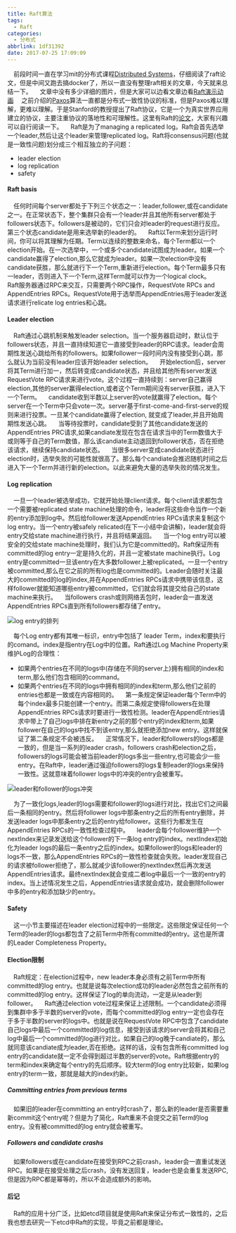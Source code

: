 ```yaml
---
title: Raft算法
tags:
  - Raft
categories:
  - 分布式
abbrlink: 1df31392
date: 2017-07-25 17:09:09
---
```


 前段时间一直在学习mit的分布式课程[Distributed Systems](http://nil.csail.mit.edu/6.824/2015/index.html)，仔细阅读了raft论文，但是中间又跑去搞docker了，所以一直没有整理raft相关的文章，今天就来总结一下。
&emsp;文章中没有多少详细的图片，但是大家可以边看文章边看[Raft演示动画](http://thesecretlivesofdata.com/raft/)
 之前介绍的[Paxos](http://remcarpediem.com/2017/04/16/%E5%88%86%E5%B8%83%E5%BC%8F%E4%B8%80%E8%87%B4%E6%80%A7%E7%AE%97%E6%B3%95Paxos/)算法一直都是分布式一致性协议的标准，但是Paxos难以理解，更难以理解。于是Stanford的教授提出了Raft协议，它是一个为真实世界应用建立的协议，主要注重协议的落地性和可理解性。这里有Raft的[论文](http://nil.csail.mit.edu/6.824/2015/papers/raft-atc14.pdf)，大家有兴趣可以自行阅读一下。
 Raft是为了managing a replicated log。Raft会首先选举一个leader,然后让这个leader来管理replicated log。Raft将consensus问题(也就是一致性问题)划分成三个相互独立的子问题：  
- leader election
- log replication
- safety

#### Raft basis
 任何时间每个server都处于下列三个状态之一：leader,follower,或在candidate之一。在正常状态下，整个集群只会有一个leader并且其他所有server都处于followers状态下。followers是被动的，它们只会对leader的request进行反应。第三个状态candidate是用来选举新的leader的。
 Raft以Term来划分运行时间，你可以将其理解为任期。Term以连续的整数来命名，每个Term都以一个election开始。在一次选举中，一个或多个candidate试图成为leader。如果一个candidate赢得了election,那么它就成为leader。如果一次election中没有candidate获胜，那么就进行下一个Term,重新进行election。每个Term最多只有一leader，否则进入下一个Term,这样Term就可以作为一个logical clock。
 Raft服务器通过RPC来交互，只需要两个RPC操作，RequestVote RPCs and AppendEntries RPCs。RequestVote用于选举而AppendEntries用于leader发送请求进行relicate log entries和心跳。

#### Leader election
&emsp;Raft通过心跳机制来触发leader selection。当一个服务器启动时，默认位于followers状态，并且一直持续知道它一直接受到leader的RPC请求。leader会周期性发送心跳给所有的followers。如果follower一段时间内没有接受到心跳，那么就认为当前没有leader应该开始leader selection。
&emsp;开始election后，server将其Term进行加一，然后转变成candidate状态，并且给其他所有server发送RequestVote RPC请求来进行vote。这个过程一直持续到：server自己赢得election,其他的server赢得election,或者这个Term期间没有server获胜，进入下一个Term。
&emsp;candidate收到半数以上server的vote就赢得了election。每个server在一个Term中只会vote一次。server基于first-come-and-first-serve的规则来进行投票。一旦某个candidate赢得了election, 就变成了leader,并且开始周期性发送心跳。
&emsp;当等待投票时，candidate受到了其他candidate发送的AppendEntries PRC请求,如果candiate发现在包含在请求当中的Term数值大于或则等于自己的Term数值，那么该candiate主动退回到follower状态，否在拒绝该请求，继续保持candidate状态。
&emsp;当很多server变成candidate状态进行election时，选举失败的可能性就很高了。那么每个candiate会推迟随机时间之后进入下一个Term并进行新的election。以此来避免大量的选举失败的情况发生。

#### Log replication

&emsp;一旦一个leader被选举成功，它就开始处理client请求。每个client请求都包含一个需要被replicated state machine处理的命令，leader将这些命令当作一个新的entry添加到log中。然后给follower发送AppendEntries RPCs请求来复制这个log entry。当一个entry被safely relicated(在下一小结中会讲解)，leader就会将entry交给state machine进行执行，并且将结果返回。
&emsp;当一个log entry可以被安全的交给state machine处理时，我们认为它是committed的。Raft保证所有committed的log entry一定是持久化的，并且一定被state machine执行。Log entry是committed一旦该entry在大多数follower上被replicated。一旦一个entry被committed,那么在它之前的所有log也是committed的。Leader会随时关注最大的committed的log的index,并在AppendEntries RPCs请求中携带该信息，这样follower就能知道哪些entry被committed，它们就会将其提交给自己的state machine来执行。
&emsp;当followers crash或则网络丢包时，leader会一直发送AppendEntries RPCs直到所有followers都存储了entry。

![log entry的排列](http://7xrxif.com1.z0.glb.clouddn.com/2017725-raft-raft1.png)

&emsp;每个Log entry都有其唯一标识，entry中包括了 leader Term，index和要执行的comand。index是指entry在Log中的位置。Raft通过Log Machine Property来维护Log的合理性：
- 如果两个entries在不同的logs中(存储在不同的server上)拥有相同的index和term,那么他们包含相同的command。
- 如果两个entries在不同的logs中拥有相同的index和term,那么他们之前的entries也都是一致或在内容相同的。
&emsp;第一条规定保证leader每个Term中的每个index最多只能创建一个entry。而第二条规定使得followers在处理AppendEntries RPCs请求时要进行一致性检测。leader在AppendEntries请求中带上了自己logs中排在新entry之前的那个entry的index和term,如果follower在自己的logs中找不到该entry,那么就拒绝添加new entry。这样就保证了第二条规定不会被违反。
&emsp;正常情况下，leader和followers的logs都是一致的，但是当一系列的leader crash，followers crash和election之后，followers的logs可能会被当前leader的logs多出一些entry,也可能会少一些entry。在Raft中，leader通过强迫followers的logs复制leader的logs来保持一致性。这就意味着follower logs中的冲突的entry会被重写。

![leader和follower的logs冲突](http://7xrxif.com1.z0.glb.clouddn.com/2017725-raft-raft2.png)

&emsp;为了一致化logs,leader的logs需要和follower的logs进行对比，找出它们之间最后一条相同的entry。然后将follower logs中那条entry之后的所有entry删除，并发送leader logs中那条entry之后的entry给follower。这些行为都发生在AppendEntries RPCs的一致性检查过程中。
&emsp;leader会每个follower维护一个nextIndex来记录发送给这个follower的下一条log entry的index。nextIndex初始化为leader logs的最后一条entry之后的index。如果follower的logs和leader的logs不一致，那么AppendEntries RPCs的一致性检查就会失败。leader发现自己的请求被follower拒绝了，那么就减少该follower的nextIndex然后再次发送AppendEntries请求。最终nextIndex就会变成二者log中最后一个一致的entry的index。当上述情况发生之后，AppendEntries请求就会成功，就会删除follower中多的entry和添加缺少的entry。
#### Safety
&emsp;这一小节主要描述在leader election过程中的一些限定。这些限定保证任何一个Term的leader的logs都包含了之前Term中所有committed的entry。这也是所谓的Leader Completeness Property。
#### Election限制
&emsp;Raft规定：在election过程中，new leader本身必须有之前Term中所有committed的log entry。也就是说每次election成功的leader必然包含之前所有的committed的log entry。这样保证了log的单向流动，一定是从leader到follower。
&emsp;Raft通过election vote过程来保证上述限制。一个candidate必须得到集群中多于半数的server的vote，而每个committed的log entry一定也会存在于多于半数的server的logs中。也就是说在RequestVote RPC中包含了candidate自己logs中最后一个committed的log信息，接受到该请求的server会将其和自己log中最后一个committed的log进行对比，如果自己的log晚于candiate的，那么就同意该candiate成为leader,否在拒绝。这样的话，没有包含所有committed log entry的candidate就一定不会得到超过半数的server的vote。Raft根据entry的term和index来确定每个entry的先后顺序。较大term的log entry比较新，如果log entry的term一致，那就是越大的index约新。
##### Committing entries from previous terms
&emsp;如果旧的leader在committing an entry时crash了，那么新的leader是否需要重新commit这个entry呢？但是为了简化，Raft重来不会提交之前Term的log entry。没有被committed的log entry就会被重写。
##### Followers and candidate crashs
&emsp;如果followers或在candidate在接受到RPC之前crash，leader会一直重试发送RPC。如果是在接受处理之后crash，没有发送回复，leader也是会重复发送RPC,但是因为RPC都是幂等的，所以不会造成额外的影响。

#### 后记
&emsp;Raft的应用十分广泛，比如etcd项目就是使用Raft来保证分布式一致性的，之后我也想去研究一下etcd中Raft的实现，毕竟之前都是理论。

